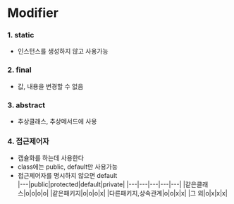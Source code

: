 ﻿# Modifier

### 1. static
- 인스턴스를 생성하지 않고 사용가능

### 2. final
- 값, 내용을 변경할 수 없음

### 3. abstract
- 추상클래스, 추상메서드에 사용

### 4. 접근제어자
- 캡슐화를 하는데 사용한다
- class에는 public, default만 사용가능
- 접근제어자를 명시하지 않으면 default    
|---|public|protected|default|private|
|---|---|---|---|---|
|같은클래스|o|o|o|o|
|같은패키지|o|o|o|x|
|다른패키지,상속관계|o|o|x|x|
|그 외|o|x|x|x|
